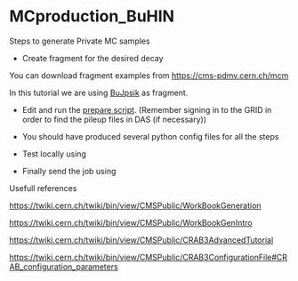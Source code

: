 # MCproduction_BuHIN

Steps to generate Private MC samples

* Create fragment for the desired decay

You can download fragment examples from https://cms-pdmv.cern.ch/mcm

In this tutorial we are using [BuJpsik](BuJpsik_Pythia8_8p16TeV_TuneCUETP8M1_GEN_cfi.py) as fragment.

* Edit and run the [prepare script](prepare-BuJpsiK_MCHIN_2016.sh). (Remember signing in to the GRID in order to find the pileup files in DAS (if necessary))

* You should have produced several python config files for all the steps

* Test locally using 

* Finally send the job using 


Usefull references

https://twiki.cern.ch/twiki/bin/view/CMSPublic/WorkBookGeneration

https://twiki.cern.ch/twiki/bin/view/CMSPublic/WorkBookGenIntro

https://twiki.cern.ch/twiki/bin/view/CMSPublic/CRAB3AdvancedTutorial

https://twiki.cern.ch/twiki/bin/view/CMSPublic/CRAB3ConfigurationFile#CRAB_configuration_parameters